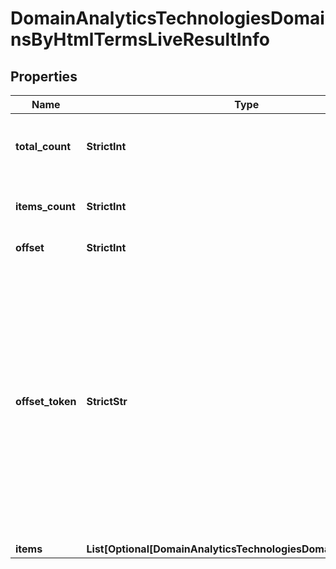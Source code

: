 # DomainAnalyticsTechnologiesDomainsByHtmlTermsLiveResultInfo


## Properties

| Name | Type | Description | Notes |
|------------ | ------------- | ------------- | -------------|
**total_count** | **StrictInt** | total number of relevant items in the database |[optional]|
**items_count** | **StrictInt** | number of items in the results array |[optional]|
**offset** | **StrictInt** | specified offset value |[optional]|
**offset_token** | **StrictStr** | token for subsequent requests<br>by specifying the unique offset_token when setting a new task, you will get the subsequent results of the initial task;<br>offset_token values are unique for each subsequent task |[optional]|
**items** | **List[Optional[DomainAnalyticsTechnologiesDomainsByLiveItem]]** | items array |[optional]|